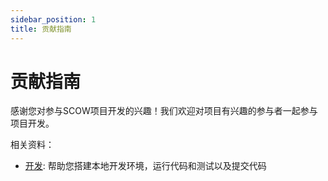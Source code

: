 ```yaml
---
sidebar_position: 1
title: 贡献指南
---
```


# 贡献指南

感谢您对参与SCOW项目开发的兴趣！我们欢迎对项目有兴趣的参与者一起参与项目开发。

相关资料：

- [开发](./dev.mdx): 帮助您搭建本地开发环境，运行代码和测试以及提交代码

